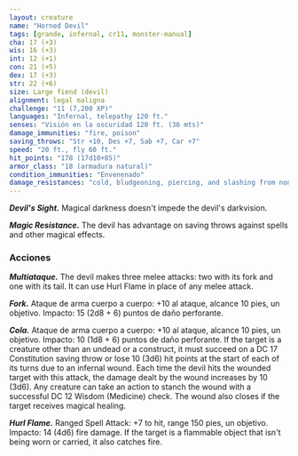 ```yaml
---
layout: creature
name: "Horned Devil"
tags: [grande, infernal, cr11, monster-manual]
cha: 17 (+3)
wis: 16 (+3)
int: 12 (+1)
con: 21 (+5)
dex: 17 (+3)
str: 22 (+6)
size: Large fiend (devil)
alignment: legal maligna
challenge: "11 (7,200 XP)"
languages: "Infernal, telepathy 120 ft."
senses: "Visión en la oscuridad 120 ft. (36 mts)"
damage_immunities: "fire, poison"
saving_throws: "Str +10, Des +7, Sab +7, Car +7"
speed: "20 ft., fly 60 ft."
hit_points: "178 (17d10+85)"
armor_class: "18 (armadura natural)"
condition_immunities: "Envenenado"
damage_resistances: "cold, bludgeoning, piercing, and slashing from nonmagical weapons that aren't silvered"
---
```


***Devil's Sight.*** Magical darkness doesn't impede the devil's darkvision.

***Magic Resistance.*** The devil has advantage on saving throws against spells and other magical effects.

### Acciones

***Multiataque.*** The devil makes three melee attacks: two with its fork and one with its tail. It can use Hurl Flame in place of any melee attack.

***Fork.*** Ataque de arma cuerpo a cuerpo: +10 al ataque, alcance 10 pies, un objetivo. Impacto: 15 (2d8 + 6) puntos de daño perforante.

***Cola.*** Ataque de arma cuerpo a cuerpo: +10 al ataque, alcance 10 pies, un objetivo. Impacto: 10 (1d8 + 6) puntos de daño perforante. If the target is a creature other than an undead or a construct, it must succeed on a DC 17 Constitution saving throw or lose 10 (3d6) hit points at the start of each of its turns due to an infernal wound. Each time the devil hits the wounded target with this attack, the damage dealt by the wound increases by 10 (3d6). Any creature can take an action to stanch the wound with a successful DC 12 Wisdom (Medicine) check. The wound also closes if the target receives magical healing.

***Hurl Flame.*** Ranged Spell Attack: +7 to hit, range 150 pies, un objetivo. Impacto: 14 (4d6) fire damage. If the target is a flammable object that isn't being worn or carried, it also catches fire.